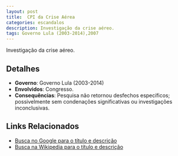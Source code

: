 ```yaml
---
layout: post
title:  CPI da Crise Aérea
categories: escandalos
description: Investigação da crise aéreo.
tags: Governo Lula (2003-2014),2007
---
```


Investigação da crise aéreo.

## Detalhes
- **Governo**: Governo Lula (2003-2014)
- **Envolvidos**: Congresso.
- **Consequências**: Pesquisa não retornou desfechos específicos; possivelmente sem condenações significativas ou investigações inconclusivas.

## Links Relacionados
- [Busca no Google para o título e descrição](https://www.google.com/search?q=CPI%20da%20Crise%20A%C3%A9rea%20Investiga%C3%A7%C3%A3o%20da%20crise%20a%C3%A9reo.%20Governo%20Lula%20%282003-2014%29)
- [Busca na Wikipedia para o título e descrição](https://en.wikipedia.org/w/index.php?search=CPI%20da%20Crise%20A%C3%A9rea%20Investiga%C3%A7%C3%A3o%20da%20crise%20a%C3%A9reo.%20Governo%20Lula%20%282003-2014%29)
